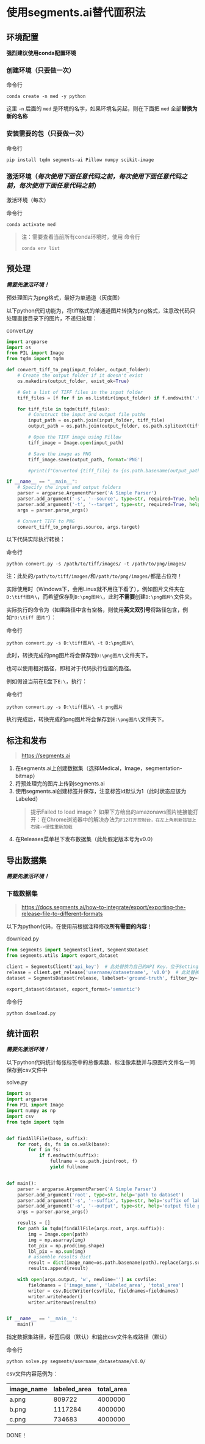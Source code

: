 # 使用segments.ai替代面积法

## 环境配置

**强烈建议使用conda配置环境**

### 创建环境（只要做一次）

命令行
```shell
conda create -n med -y python
```
这里 `-n` 后面的 `med` 是环境的名字，如果环境名另起，则在下面把 `med` 全部**替换为新的名称**

### 安装需要的包（只要做一次）

命令行
```shell
pip install tqdm segments-ai Pillow numpy scikit-image
```

### 激活环境（_每次使用下面任意代码之前，每次使用下面任意代码之前，每次使用下面任意代码之前_）

激活环境（每次）

命令行
```shell
conda activate med
```

> 注：需要查看当前所有conda环境时，使用 命令行
>```shell
>conda env list
>```

## 预处理

_**需要先激活环境！**_

预处理图片为png格式，最好为单通道（灰度图）

以下python代码功能为，将tiff格式的单通道图片转换为png格式，注意改代码只处理直接目录下的图片，不递归处理：

convert.py
```python
import argparse
import os
from PIL import Image
from tqdm import tqdm

def convert_tiff_to_png(input_folder, output_folder):
    # Create the output folder if it doesn't exist
    os.makedirs(output_folder, exist_ok=True)

    # Get a list of TIFF files in the input folder
    tiff_files = [f for f in os.listdir(input_folder) if f.endswith('.tiff') or f.endswith('.tif')]

    for tiff_file in tqdm(tiff_files):
        # Construct the input and output file paths
        input_path = os.path.join(input_folder, tiff_file)
        output_path = os.path.join(output_folder, os.path.splitext(tiff_file)[0] + '.png')

        # Open the TIFF image using Pillow
        tiff_image = Image.open(input_path)

        # Save the image as PNG
        tiff_image.save(output_path, format='PNG')

        #print(f"Converted {tiff_file} to {os.path.basename(output_path)}")

if __name__ == "__main__":
    # Specify the input and output folders
    parser = argparse.ArgumentParser('A Simple Parser')
    parser.add_argument('-s', '--source', type=str, required=True, help='path to tiff images')
    parser.add_argument('-t', '--target', type=str, required=True, help='path to png images')
    args = parser.parse_args()

    # Convert TIFF to PNG
    convert_tiff_to_png(args.source, args.target)
```

以下代码实际执行转换：

命令行
```shell
python convert.py -s /path/to/tiff/images/ -t /path/to/png/images/
```

注：此处的`/path/to/tiff/images/`和`/path/to/png/images/`都是占位符！

实际使用时（Windows下，会用Linux就不用往下看了），例如图片文件夹在`D:\tiff图片\`，而希望保存到`D:\png图片\`，此时**不需要**创建`D:\png图片\`文件夹。

实际执行的命令为（如果路径中含有空格，则使用**英文双引号**将路径包含，例如`"D:\tiff 图片"`）：

命令行
```shell
python convert.py -s D:\tiff图片\ -t D:\png图片\
```

此时，转换完成的png图片将会保存到`D:\png图片\`文件夹下。

也可以使用相对路径，即相对于代码执行位置的路径。

例如假设当前在E盘下`E:\`，执行：

命令行
```shell
python convert.py -s D:\tiff图片\ -t png图片
```
执行完成后，转换完成的png图片将会保存到`E:\png图片\`文件夹下。

## 标注和发布

> https://segments.ai

1. 在segments.ai上创建数据集（选择Medical，Image，segmentation-bitmap）
2. 将预处理完的图片上传到segments.ai
3. 使用segments.ai创建标签并保存，注意标签id默认为1（此时状态应该为Labeled）
   > 提示Failed to load image？
   > 如果下方给出的amazonaws图片链接能打开：在Chrome浏览器中的解决办法为`F12打开控制台，在左上角刷新按钮上右键->硬性重新加载`
5. 在Releases菜单栏下发布数据集（此处假定版本号为v0.0）

## 导出数据集

_**需要先激活环境！**_

### 下载数据集

> https://docs.segments.ai/how-to-integrate/export/exporting-the-release-file-to-different-formats

以下为python代码，在使用前根据注释修改**所有需要的内容**！

download.py
```python
from segments import SegmentsClient, SegmentsDataset
from segments.utils import export_dataset

client = SegmentsClient('api_key')  # 此处替换为自己的API Key，位于Settings->API Keys
release = client.get_release('username/datasetname', 'v0.0')  # 此处替换为自己的username，dataset name，版本号
dataset = SegmentsDataset(release, labelset='ground-truth', filter_by=['labeled','reviewed'])

export_dataset(dataset, export_format='semantic')
```

命令行
```shell
python download.py
```

## 统计面积

_**需要先激活环境！**_

以下python代码统计每张标签中的总像素数、标注像素数并与原图片文件名一同保存到csv文件中

solve.py
```python
import os
import argparse
from PIL import Image
import numpy as np
import csv
from tqdm import tqdm


def findAllFile(base, suffix):
    for root, ds, fs in os.walk(base):
        for f in fs:
            if f.endswith(suffix):
                fullname = os.path.join(root, f)
                yield fullname


def main():
    parser = argparse.ArgumentParser('A Simple Parser')
    parser.add_argument('root', type=str, help='path to dataset')
    parser.add_argument('-s', '--suffix', type=str, help='suffix of label files', default='_label_ground-truth_semantic.png')
    parser.add_argument('-o', '--output', type=str, help='output file path', default='result.csv')
    args = parser.parse_args()

    results = []
    for path in tqdm(findAllFile(args.root, args.suffix)):
        img = Image.open(path)
        img = np.asarray(img)
        tot_pix = np.prod(img.shape)
        lbl_pix = np.sum(img)
        # assemble results dict
        result = dict(image_name=os.path.basename(path).replace(args.suffix, '.png'), labeled_area=lbl_pix, total_area=tot_pix)
        results.append(result)

    with open(args.output, 'w', newline='') as csvfile:
        fieldnames = ['image_name', 'labeled_area', 'total_area']
        writer = csv.DictWriter(csvfile, fieldnames=fieldnames)
        writer.writeheader()
        writer.writerows(results)


if __name__ == '__main__':
    main()

```

指定数据集路径，标签后缀（默认）和输出csv文件名或路径（默认）

命令行
```shell
python solve.py segments/username_datasetname/v0.0/
```

csv文件内容范例为：

| image_name | labeled_area | total_area |
| ---- | ---- | ---- |
| a.png | 809722 | 4000000 |
| b.png | 1117284 | 4000000 |
| c.png | 734683 | 4000000 |


DONE！
